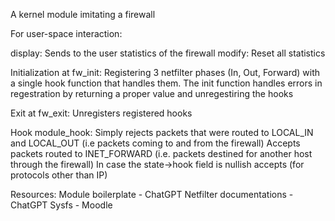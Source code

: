 A  kernel module imitating a firewall

For user-space interaction:

display: Sends to the user statistics of the firewall
modify: Reset all statistics

Initialization at fw_init:
  Registering 3 netfilter phases (In, Out, Forward) with a single hook function that handles them.
  The init function handles errors in regestration by returning a proper value and unregestiring the hooks

Exit at fw_exit:
  Unregisters registered hooks

Hook module_hook:
  Simply rejects packets that were routed to LOCAL_IN and LOCAL_OUT (i.e packets coming to and from the firewall)
  Accepts packets routed to INET_FORWARD (i.e. packets destined for another host through the firewall)
  In case the state->hook field is nullish accepts (for protocols other than IP)


Resources:
  Module boilerplate - ChatGPT
  Netfilter documentations - ChatGPT
  Sysfs - Moodle